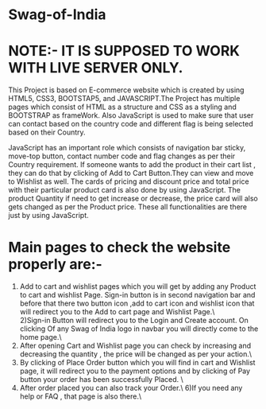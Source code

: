# Swag-of-India

# NOTE:- IT IS SUPPOSED TO WORK WITH LIVE SERVER ONLY.
 This Project is based on E-commerce website which is created by using HTML5, CSS3, BOOTSTAP5, and JAVASCRIPT.The Project has multiple pages which consist of HTML as a structure and CSS as a styling and BOOTSTRAP as frameWork. Also JavaScript is used to make sure that user can contact based on the country code and different flag is being selected based on their Country.

 JavaScript has an important role which consists of navigation bar sticky, move-top button, contact number code and flag changes as per their Country requirement.
 If someone wants to add the product in their cart list , they can do that by clicking of Add to Cart Button.They can view and move to Wishlist as well.
 The cards of pricing and discount price and total price with their particular product card is also done by using JavaScript.
 The product Quantity if need to get increase or decrease, the price card will also gets changed as per the Product price.
 These all functionalities are there just by using JavaScript. 

# Main pages to check the website properly are:-
 1) Add to cart and wishlist pages which you will get by adding any Product to cart and wishlist Page. Sign-in button is in second navigation bar and before that there    two button icon ,add to cart icon and wishlist icon that will redirect you to the Add to cart page and Wishlist Page.\  
 2)Sign-in Button will redirect you to the Login and Create account. On clicking Of any Swag of India logo in navbar you will directly come to the home page.\  
 3) After opening Cart and Wishlist page you can check by increasing and decreasing the quantity , the price will be changed as per your action.\ 
 4) By clicking of Place Order button which you will find in cart and Wishlist page, it will redirect you to the payment options and by clicking of Pay button your order has been successfully Placed. \ 
 5) After order placed you can also track your Order.\ 
 6)If you need any help or FAQ , that page is also there.\  
